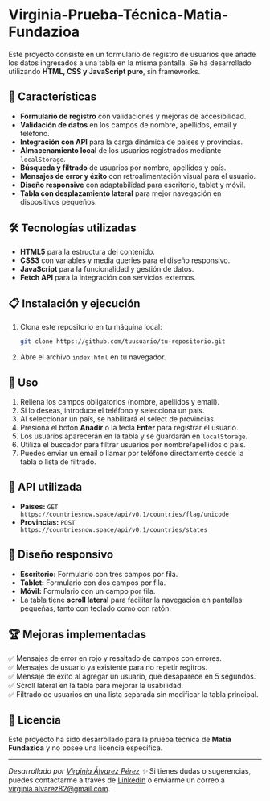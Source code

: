 # Virginia-Prueba-Técnica-Matia-Fundazioa

Este proyecto consiste en un formulario de registro de usuarios que añade los datos ingresados a una tabla en la misma pantalla. Se ha desarrollado utilizando **HTML, CSS y JavaScript puro**, sin frameworks.

## 📌 Características

- **Formulario de registro** con validaciones y mejoras de accesibilidad.
- **Validación de datos** en los campos de nombre, apellidos, email y teléfono.
- **Integración con API** para la carga dinámica de países y provincias.
- **Almacenamiento local** de los usuarios registrados mediante `localStorage`.
- **Búsqueda y filtrado** de usuarios por nombre, apellidos y país.
- **Mensajes de error y éxito** con retroalimentación visual para el usuario.
- **Diseño responsive** con adaptabilidad para escritorio, tablet y móvil.
- **Tabla con desplazamiento lateral** para mejor navegación en dispositivos pequeños.

## 🛠️ Tecnologías utilizadas

- **HTML5** para la estructura del contenido.
- **CSS3** con variables y media queries para el diseño responsivo.
- **JavaScript** para la funcionalidad y gestión de datos.
- **Fetch API** para la integración con servicios externos.

## 📋 Instalación y ejecución

1. Clona este repositorio en tu máquina local:
   ```sh
   git clone https://github.com/tuusuario/tu-repositorio.git
   ```
2. Abre el archivo `index.html` en tu navegador.

## 📝 Uso

1. Rellena los campos obligatorios (nombre, apellidos y email).
2. Si lo deseas, introduce el teléfono y selecciona un país.
3. Al seleccionar un país, se habilitará el select de provincias.
4. Presiona el botón **Añadir** o la tecla **Enter** para registrar el usuario.
5. Los usuarios aparecerán en la tabla y se guardarán en `localStorage`.
6. Utiliza el buscador para filtrar usuarios por nombre/apellidos o país.
7. Puedes enviar un email o llamar por teléfono directamente desde la tabla o lista de filtrado.

## 📌 API utilizada

- **Países:** `GET https://countriesnow.space/api/v0.1/countries/flag/unicode`
- **Provincias:** `POST https://countriesnow.space/api/v0.1/countries/states`

## 📱 Diseño responsivo

- **Escritorio:** Formulario con tres campos por fila.
- **Tablet:** Formulario con dos campos por fila.
- **Móvil:** Formulario con un campo por fila.
- La tabla tiene **scroll lateral** para facilitar la navegación en pantallas pequeñas, tanto con teclado como con ratón.

## 🏆 Mejoras implementadas

✅ Mensajes de error en rojo y resaltado de campos con errores.  
✅ Mensajes de usuario ya existente para no repetir regitros.  
✅ Mensaje de éxito al agregar un usuario, que desaparece en 5 segundos.  
✅ Scroll lateral en la tabla para mejorar la usabilidad.  
✅ Filtrado de usuarios en una lista separada sin modificar la tabla principal.  



## 📄 Licencia

Este proyecto ha sido desarrollado para la prueba técnica de **Matia Fundazioa** y no posee una licencia específica.

---
_Desarrollado por [Virginia Álvarez Pérez](https://github.com/virchaca) ✨_
Si tienes dudas o sugerencias, puedes contactarme a través de [LinkedIn](https://www.linkedin.com/in/virginia-alvarezperez/) o enviarme un correo a [virginia.alvarez82@gmail.com](mailto:virginia.alvarez82@gmail.com).
